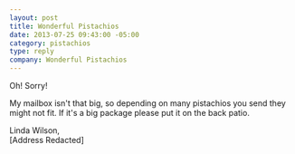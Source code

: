 ```yaml
---
layout: post
title: Wonderful Pistachios
date: 2013-07-25 09:43:00 -05:00
category: pistachios
type: reply
company: Wonderful Pistachios
---
```


Oh! Sorry!

My mailbox isn't that big, so depending on many pistachios you send they might not fit. If it's a big package please put it on the back patio.

Linda Wilson,<br/>
[Address Redacted]
